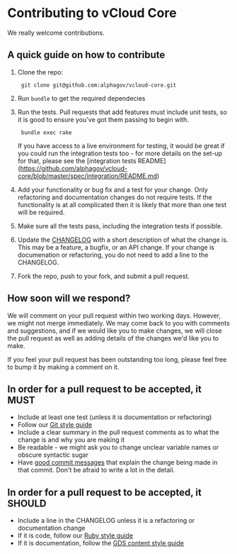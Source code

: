 # Contributing to vCloud Core

We really welcome contributions.

## A quick guide on how to contribute

1. Clone the repo:

        git clone git@github.com:alphagov/vcloud-core.git

2. Run `bundle` to get the required dependecies

3. Run the tests. Pull requests that add features must include unit tests,
   so it is good to ensure you've got them passing to begin with.

        bundle exec rake

   If you have access to a live environment for testing, it would be great
   if you could run the integration tests too - for more details on the
   set-up for that, please see the [integration tests README]
   (https://github.com/alphagov/vcloud-core/blob/master/spec/integration/README.md)

4. Add your functionality or bug fix and a test for your change. Only refactoring and
   documentation changes do not require tests. If the functionality is at all complicated
   then it is likely that more than one test will be required.

5. Make sure all the tests pass, including the integration tests if possible.

6. Update the [CHANGELOG](https://github.com/alphagov/vcloud-core/blob/master/CHANGELOG.md)
   with a short description of what the change is. This may be a feature, a bugfix, or an
   API change. If your change is documenation or refactoring, you do not need to add a line
   to the CHANGELOG.

7. Fork the repo, push to your fork, and submit a pull request.

## How soon will we respond?

We will comment on your pull request within two working days. However, we might not merge immediately. We may come back to you with comments and suggestions, and if we would like you to make changes, we will close the pull request as well as adding details of the changes we'd like you to make.

If you feel your pull request has been outstanding too long, please feel free to bump it by making a comment on it.

## In order for a pull request to be accepted, it MUST

- Include at least one test (unless it is documentation or refactoring)
- Follow our [Git style guide](https://github.com/alphagov/styleguides/blob/master/git.md)
- Include a clear summary in the pull request comments as to what the change is and why
  you are making it
- Be readable - we might ask you to change unclear variable names or obscure syntactic sugar
- Have [good commit messages](http://robots.thoughtbot.com/5-useful-tips-for-a-better-commit-message)
  that explain the change being made in that commit. Don't be afraid to write a lot in the
  detail.

## In order for a pull request to be accepted, it SHOULD

- Include a line in the CHANGELOG unless it is a refactoring or documentation change
- If it is code, follow our [Ruby style guide](https://github.com/alphagov/styleguides/blob/master/ruby.md)
- If it is documentation, follow the [GDS content style guide](https://www.gov.uk/design-principles/style-guide/style-points)
